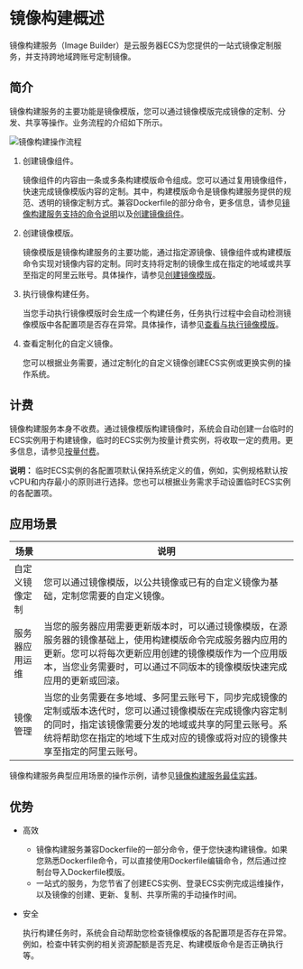 # 镜像构建概述

镜像构建服务（Image Builder）是云服务器ECS为您提供的一站式镜像定制服务，并支持跨地域跨账号定制镜像。

## 简介

镜像构建服务的主要功能是镜像模版，您可以通过镜像模版完成镜像的定制、分发、共享等操作。业务流程的介绍如下所示。

![镜像构建操作流程](https://static-aliyun-doc.oss-accelerate.aliyuncs.com/assets/img/zh-CN/6040479061/p207490.png)

1.  创建镜像组件。

    镜像组件的内容由一条或多条构建模版命令组成。您可以通过复用镜像组件，快速完成镜像模版内容的定制。其中，构建模版命令是镜像构建服务提供的规范、透明的镜像定制方式。兼容Dockerfile的部分命令，更多信息，请参见[镜像构建服务支持的命令说明](/cn.zh-CN/镜像/镜像构建/镜像构建服务支持的命令说明.md)以及[创建镜像组件](/cn.zh-CN/镜像/镜像构建/创建镜像组件.md)。

2.  创建镜像模版。

    镜像模版是镜像构建服务的主要功能，通过指定源镜像、镜像组件或构建模版命令实现对镜像内容的定制。同时支持将定制的镜像生成在指定的地域或共享至指定的阿里云账号。具体操作，请参见[创建镜像模版](/cn.zh-CN/镜像/镜像构建/创建镜像模版.md)。

3.  执行镜像构建任务。

    当您手动执行镜像模版时会生成一个构建任务，任务执行过程中会自动检测镜像模版中各配置项是否存在异常。具体操作，请参见[查看与执行镜像模版](/cn.zh-CN/镜像/镜像构建/查看与执行镜像模版.md)。

4.  查看定制化的自定义镜像。

    您可以根据业务需要，通过定制化的自定义镜像创建ECS实例或更换实例的操作系统。


## 计费

镜像构建服务本身不收费。通过镜像模版构建镜像时，系统会自动创建一台临时的ECS实例用于构建镜像，临时的ECS实例为按量计费实例，将收取一定的费用。更多信息，请参见[按量付费](/cn.zh-CN/产品定价/计费方式/按量付费.md)。

**说明：** 临时ECS实例的各配置项默认保持系统定义的值，例如，实例规格默认按vCPU和内存最小的原则进行选择。您也可以根据业务需求手动设置临时ECS实例的各配置项。

## 应用场景

|场景|说明|
|--|--|
|自定义镜像定制|您可以通过镜像模版，以公共镜像或已有的自定义镜像为基础，定制您需要的自定义镜像。|
|服务器应用运维|当您的服务器应用需要更新版本时，可以通过镜像模版，在源服务器的镜像基础上，使用构建模版命令完成服务器内应用的更新。您可以将每次更新应用创建的镜像模版作为一个应用版本，当您业务需要时，可以通过不同版本的镜像模版快速完成应用的更新或回滚。|
|镜像管理|当您的业务需要在多地域、多阿里云账号下，同步完成镜像的定制或版本迭代时，您可以通过镜像模版在完成镜像内容定制的同时，指定该镜像需要分发的地域或共享的阿里云账号。系统将帮助您在指定的地域下生成对应的镜像或将对应的镜像共享至指定的阿里云账号。|

镜像构建服务典型应用场景的操作示例，请参见[镜像构建服务最佳实践](/cn.zh-CN/镜像/镜像构建/镜像构建服务最佳实践.md)。

## 优势

-   高效
    -   镜像构建服务兼容Dockerfile的一部分命令，便于您快速构建镜像。如果您熟悉Dockerfile命令，可以直接使用Dockerfile编辑命令，然后通过控制台导入Dockerfile模版。
    -   一站式的服务，为您节省了创建ECS实例、登录ECS实例完成运维操作，以及镜像的创建、更新、复制、共享所需的手动操作时间。
-   安全

    执行构建任务时，系统会自动帮助您检查镜像模版的各配置项是否存在异常。例如，检查中转实例的相关资源配额是否充足、构建模版命令是否正确执行等。


